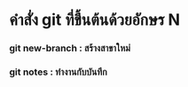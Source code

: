 # คำสั่ง git ที่ขึ้นต้นด้วยอักษร N
### git new-branch : สร้างสาขาใหม่

### git notes : ทำงานกับบันทึก
